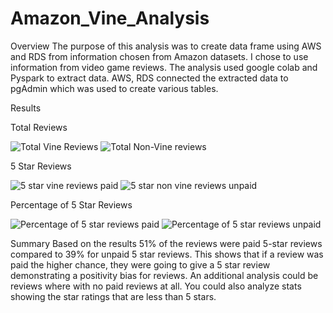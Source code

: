 # Amazon_Vine_Analysis

Overview
The purpose of this analysis was to create data frame using AWS and RDS from information chosen from Amazon datasets.  I chose to use information from video game reviews.  The analysis used google colab and Pyspark to extract data.  AWS, RDS connected the extracted data to pgAdmin which was used to create various tables.  


Results

Total Reviews

![Total Vine Reviews](https://user-images.githubusercontent.com/92127589/152852358-7b794bbf-7d2c-496f-b955-2a91e29dd4ca.PNG)
![Total Non-Vine reviews](https://user-images.githubusercontent.com/92127589/152852380-fa4a004c-8e6d-4c4a-af39-1be9adccf128.PNG)

5 Star Reviews

![5 star vine reviews paid](https://user-images.githubusercontent.com/92127589/152852415-a48a8cea-7330-49d0-a26c-dafe26bb6498.PNG)
![5 star non vine reviews unpaid](https://user-images.githubusercontent.com/92127589/152852431-eae4b2fc-1861-4e69-8e1d-4666d13e1801.PNG)

Percentage of 5 Star Reviews

![Percentage of 5 star reviews paid](https://user-images.githubusercontent.com/92127589/152852491-f4f1fcd6-76a3-4f04-ac1f-0e76cc0e5ce7.PNG)
![Percentage of 5 star reviews unpaid](https://user-images.githubusercontent.com/92127589/152852506-d7c97d4a-560b-4baa-8ee1-45d448d21843.PNG)

Summary
Based on the results 51% of the reviews were paid 5-star reviews compared to 39% for unpaid 5 star reviews.  This shows that if a review was paid the higher chance, they were going to give a 5 star review demonstrating a positivity bias for reviews.  An additional analysis could be reviews where with no paid reviews at all.  You could also analyze stats showing the star ratings that are less than 5 stars.      
